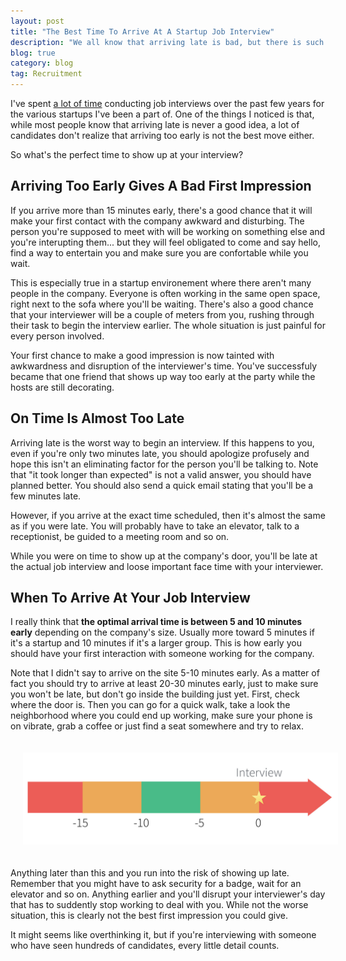 ```yaml
---
layout: post
title: "The Best Time To Arrive At A Startup Job Interview"
description: "We all know that arriving late is bad, but there is such a thing as too early, especially in smaller companies like startups. Also did I mention that arriving right on time is pretty much like arriving late?"
blog: true
category: blog
tag: Recruitment
---
```


I've spent [a lot of time][1] conducting job interviews over the past few years for the various startups I've been a part of. One of the things I noticed is that, while most people know that arriving late is never a good idea, a lot of candidates don't realize that arriving too early is not the best move either.

So what's the perfect time to show up at your interview?

## Arriving Too Early Gives A Bad First Impression

If you arrive more than 15 minutes early, there's a good chance that it will make your first contact with the company awkward and disturbing. The person you're supposed to meet with will be working on something else and you're interupting them... but they will feel obligated to come and say hello, find a way to entertain you and make sure you are confortable while you wait.

This is especially true in a startup environement where there aren't many people in the company. Everyone is often working in the same open space, right next to the sofa where you'll be waiting. There's also a good chance that your interviewer will be a couple of meters from you, rushing through their task to begin the interview earlier. The whole situation is just painful for every person involved.

Your first chance to make a good impression is now tainted with awkwardness and disruption of the interviewer's time. You've successfuly became that one friend that shows up way too early at the party while the hosts are still decorating.

## On Time Is Almost Too Late

Arriving late is the worst way to begin an interview. If this happens to you, even if you're only two minutes late, you should apologize profusely and hope this isn't an eliminating factor for the person you'll be talking to. Note that "it took longer than expected" is not a valid answer, you should have planned better. You should also send a quick email stating that you'll be a few minutes late.

However, if you arrive at the exact time scheduled, then it's almost the same as if you were late. You will probably have to take an elevator, talk to a receptionist, be guided to a meeting room and so on. 

While you were on time to show up at the company's door, you'll be late at the actual job interview and loose important face time with your interviewer.

## When To Arrive At Your Job Interview

I really think that **the optimal arrival time is between 5 and 10 minutes early** depending on the company's size. Usually more toward 5 minutes if it's a startup and 10 minutes if it's a larger group. This is how early you should have your first interaction with someone working for the company.

Note that I didn't say to arrive on the site 5-10 minutes early. As a matter of fact you should try to arrive at least 20-30 minutes early, just to make sure you won't be late, but don't go inside the building just yet. First, check where the door is. Then you can go for a quick walk, take a look the neighborhood where you could end up working, make sure your phone is on vibrate, grab a coffee or just find a seat somewhere and try to relax.

<div class="image-wrapper" style="text-align: center"><img src="/assets/blog/interview_timeline.jpg" alt="When to show up at a job interview" style="padding: 20px; width: 600px;"/></div>


Anything later than this and you run into the risk of showing up late. Remember that you might have to ask security for a badge, wait for an elevator and so on.  Anything earlier and you'll disrupt your interviewer's day that has to suddently stop working to deal with you. While not the worse situation, this is clearly not the best first impression you could give.

It might seems like overthinking it, but if you're interviewing with someone who have seen hundreds of candidates, every little detail counts.

[1]:	/blog/2016/08/02/developer-resume/